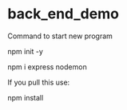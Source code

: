 # back_end_demo

Command to start new program

npm init -y

npm i express nodemon

If you pull this use:

npm install
